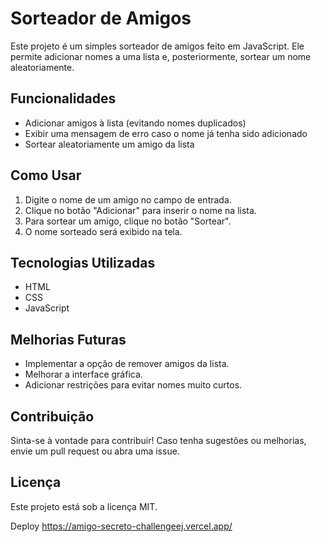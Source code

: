 # Sorteador de Amigos

Este projeto é um simples sorteador de amigos feito em JavaScript. Ele permite adicionar nomes a uma lista e, posteriormente, sortear um nome aleatoriamente.

## Funcionalidades
- Adicionar amigos à lista (evitando nomes duplicados)
- Exibir uma mensagem de erro caso o nome já tenha sido adicionado
- Sortear aleatoriamente um amigo da lista

## Como Usar
1. Digite o nome de um amigo no campo de entrada.
2. Clique no botão "Adicionar" para inserir o nome na lista.
3. Para sortear um amigo, clique no botão "Sortear".
4. O nome sorteado será exibido na tela.

## Tecnologias Utilizadas
- HTML
- CSS
- JavaScript

## Melhorias Futuras
- Implementar a opção de remover amigos da lista.
- Melhorar a interface gráfica.
- Adicionar restrições para evitar nomes muito curtos.

## Contribuição
Sinta-se à vontade para contribuir! Caso tenha sugestões ou melhorias, envie um pull request ou abra uma issue.

## Licença
Este projeto está sob a licença MIT.

Deploy 
https://amigo-secreto-challengeej.vercel.app/

